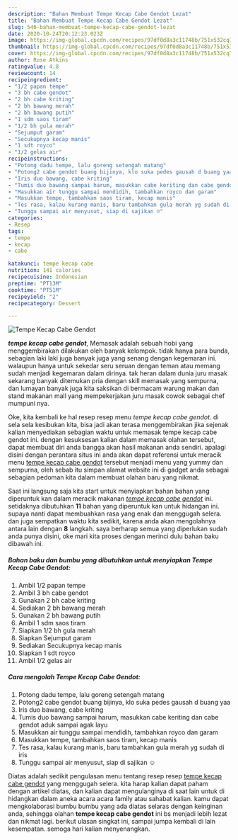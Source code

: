 ```yaml
---
description: "Bahan Membuat Tempe Kecap Cabe Gendot Lezat"
title: "Bahan Membuat Tempe Kecap Cabe Gendot Lezat"
slug: 546-bahan-membuat-tempe-kecap-cabe-gendot-lezat
date: 2020-10-24T20:12:23.023Z
image: https://img-global.cpcdn.com/recipes/97df0d8a3c11748b/751x532cq70/tempe-kecap-cabe-gendot-foto-resep-utama.jpg
thumbnail: https://img-global.cpcdn.com/recipes/97df0d8a3c11748b/751x532cq70/tempe-kecap-cabe-gendot-foto-resep-utama.jpg
cover: https://img-global.cpcdn.com/recipes/97df0d8a3c11748b/751x532cq70/tempe-kecap-cabe-gendot-foto-resep-utama.jpg
author: Rose Atkins
ratingvalue: 4.8
reviewcount: 14
recipeingredient:
- "1/2 papan tempe"
- "3 bh cabe gendot"
- "2 bh cabe kriting"
- "2 bh bawang merah"
- "2 bh bawang putih"
- "1 sdm saos tiram"
- "1/2 bh gula merah"
- "Sejumput garam"
- "Secukupnya kecap manis"
- "1 sdt royco"
- "1/2 gelas air"
recipeinstructions:
- "Potong dadu tempe, lalu goreng setengah matang"
- "Potong2 cabe gendot buang bijinya, klo suka pedes gausah d buang yaa"
- "Iris duo bawang, cabe kriting"
- "Tumis duo bawang sampai harum, masukkan cabe keriting dan cabe gendot aduk sampai agak layu"
- "Masukkan air tunggu sampai mendidih, tambahkan royco dan garam"
- "Masukkan tempe, tambahkan saos tiram, kecap manis"
- "Tes rasa, kalau kurang manis, baru tambahkan gula merah yg sudah di iris"
- "Tunggu sampai air menyusut, siap di sajikan ☺️"
categories:
- Resep
tags:
- tempe
- kecap
- cabe

katakunci: tempe kecap cabe 
nutrition: 141 calories
recipecuisine: Indonesian
preptime: "PT13M"
cooktime: "PT51M"
recipeyield: "2"
recipecategory: Dessert

---
```



![Tempe Kecap Cabe Gendot](https://img-global.cpcdn.com/recipes/97df0d8a3c11748b/751x532cq70/tempe-kecap-cabe-gendot-foto-resep-utama.jpg)

<b><i>tempe kecap cabe gendot</i></b>, Memasak adalah sebuah hobi yang menggembirakan dilakukan oleh banyak kelompok. tidak hanya para bunda, sebagian laki laki juga banyak juga yang senang dengan kegemaran ini. walaupun hanya untuk sekedar seru seruan dengan teman atau memang sudah menjadi kegemaran dalam dirinya. tak heran dalam dunia juru masak sekarang banyak ditemukan pria dengan skill memasak yang sempurna, dan lumayan banyak juga kita saksikan di bermacam warung makan dan stand makanan mall yang mempekerjakan juru masak cowok sebagai chef mumpuni nya.



Oke, kita kembali ke hal resep resep menu <i>tempe kecap cabe gendot</i>. di sela sela kesibukan kita, bisa jadi akan terasa menggembirakan jika sejenak kalian menyediakan sebagian waktu untuk memasak tempe kecap cabe gendot ini. dengan kesuksesan kalian dalam memasak olahan tersebut, dapat membuat diri anda bangga akan hasil makanan anda sendiri. apalagi disini dengan perantara situs ini anda akan dapat referensi untuk meracik menu <u>tempe kecap cabe gendot</u> tersebut menjadi menu yang yummy dan sempurna, oleh sebab itu simpan alamat website ini di gadget anda sebagai sebagian pedoman kita dalam membuat olahan baru yang nikmat.


Saat ini langsung saja kita start untuk menyiapkan bahan bahan yang diperuntuk kan dalam meracik makanan <u><i>tempe kecap cabe gendot</i></u> ini. setidaknya dibutuhkan <b>11</b> bahan yang diperuntuk kan untuk hidangan ini. supaya nanti dapat membuahkan rasa yang enak dan menggugah selera. dan juga sempatkan waktu kita sedikit, karena anda akan mengolahnya antara lain dengan <b>8</b> langkah. saya berharap semua yang diperlukan sudah anda punya disini, oke mari kita proses dengan merinci dulu bahan baku dibawah ini.

<!--inarticleads1-->

##### Bahan baku dan bumbu yang dibutuhkan untuk menyiapkan Tempe Kecap Cabe Gendot:

1. Ambil 1/2 papan tempe
1. Ambil 3 bh cabe gendot
1. Gunakan 2 bh cabe kriting
1. Sediakan 2 bh bawang merah
1. Gunakan 2 bh bawang putih
1. Ambil 1 sdm saos tiram
1. Siapkan 1/2 bh gula merah
1. Siapkan Sejumput garam
1. Sediakan Secukupnya kecap manis
1. Siapkan 1 sdt royco
1. Ambil 1/2 gelas air




<!--inarticleads2-->

##### Cara mengolah Tempe Kecap Cabe Gendot:

1. Potong dadu tempe, lalu goreng setengah matang
1. Potong2 cabe gendot buang bijinya, klo suka pedes gausah d buang yaa
1. Iris duo bawang, cabe kriting
1. Tumis duo bawang sampai harum, masukkan cabe keriting dan cabe gendot aduk sampai agak layu
1. Masukkan air tunggu sampai mendidih, tambahkan royco dan garam
1. Masukkan tempe, tambahkan saos tiram, kecap manis
1. Tes rasa, kalau kurang manis, baru tambahkan gula merah yg sudah di iris
1. Tunggu sampai air menyusut, siap di sajikan ☺️




Diatas adalah sedikit pengulasan menu tentang resep resep <u>tempe kecap cabe gendot</u> yang menggugah selera. kita harap kalian dapat paham dengan artikel diatas, dan kalian dapat mengulanginya di saat lain untuk di hidangkan dalam aneka acara acara family atau sahabat kalian. kamu dapat mengkolaborasi bumbu bumbu yang ada diatas selaras dengan keinginan anda, sehingga olahan <b>tempe kecap cabe gendot</b> ini bs menjadi lebih lezat dan nikmat lagi. berikut ulasan singkat ini, sampai jumpa kembali di lain kesempatan. semoga hari kalian menyenangkan.
